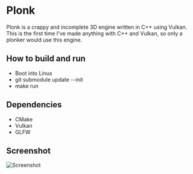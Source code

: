 # Plonk

Plonk is a crappy and incomplete 3D engine written in C++ using Vulkan. This is
the first time I've made anything with C++ and Vulkan, so only a plonker would
use this engine.

## How to build and run

* Boot into Linux
* git submodule update --init
* make run

## Dependencies

* CMake
* Vulkan
* GLFW


## Screenshot

![Screenshot](https://github.com/ryanw/plonk/assets/3372/89773298-e009-4337-b6a3-cccda8322ef0)
